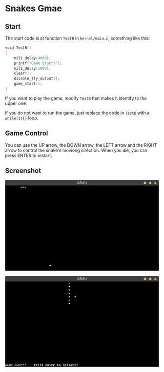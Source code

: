 # Snakes Gmae

## Start

The start code is at function `TestB`  in  `kernel/main.c`, something like this:

```C
void TestB()
{
    mili_delay(4000);
    printf("Game Start!");
    mili_delay(1000);
    clear();
    disable_tty_output();
    game_start();
}
```

If you want to play the game, modify `TestB` that makes it identify to the upper one.

If you do not want to run the game, just replace the code in `TestB` with a `while(1){}` loop.

## Game Control

You can use the UP arrow, the DOWN arrow, the LEFT arrow and the RIGHT arrow to control the snake's moviong direction. When you die, you can press ENTER to restart.

## Screenshot

![Snake1](snake1.png)

![Snake2](snake2.png)



